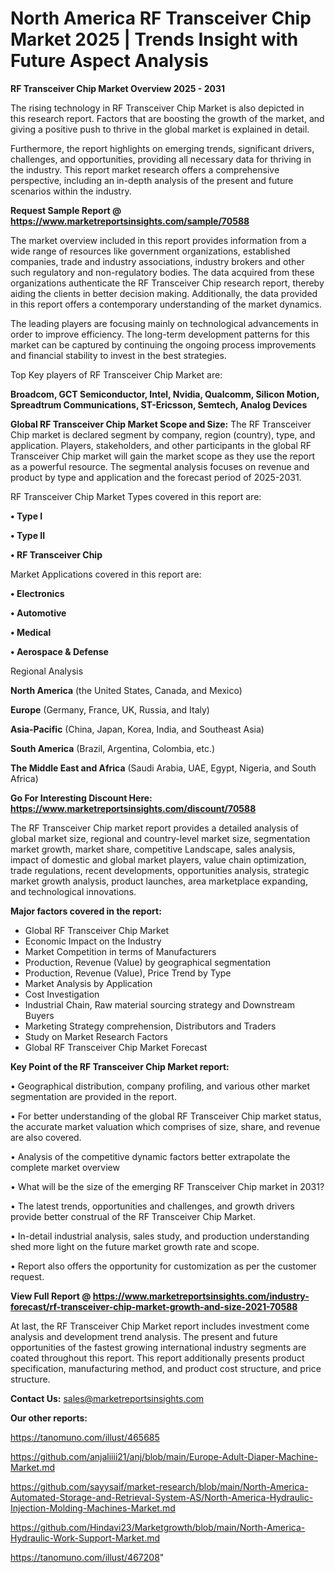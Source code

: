 # North America RF Transceiver Chip Market 2025 | Trends Insight with Future Aspect Analysis

<Strong> RF Transceiver Chip Market Overview 2025 - 2031</strong>

The rising technology in RF Transceiver Chip Market is also depicted in this research report. Factors that are boosting the growth of the market, and giving a positive push to thrive in the global market is explained in detail.

Furthermore, the report highlights on emerging trends, significant drivers, challenges, and opportunities, providing all necessary data for thriving in the industry. This report market research offers a comprehensive perspective, including an in-depth analysis of the present and future scenarios within the industry.

<strong>Request Sample Report @ <a href=https://www.marketreportsinsights.com/sample/70588>https://www.marketreportsinsights.com/sample/70588</a></strong>

The market overview included in this report provides information from a wide range of resources like government organizations, established companies, trade and industry associations, industry brokers and other such regulatory and non-regulatory bodies. The data acquired from these organizations authenticate the RF Transceiver Chip research report, thereby aiding the clients in better decision making. Additionally, the data provided in this report offers a contemporary understanding of the market dynamics.

The leading players are focusing mainly on technological advancements in order to improve efficiency. The long-term development patterns for this market can be captured by continuing the ongoing process improvements and financial stability to invest in the best strategies.

Top Key players of RF Transceiver Chip Market are:

<strong>Broadcom, GCT Semiconductor, Intel, Nvidia, Qualcomm, Silicon Motion, Spreadtrum Communications, ST-Ericsson, Semtech, Analog Devices</strong>

<strong><b>Global RF Transceiver Chip Market Scope and Size:</b></strong>
The RF Transceiver Chip market is declared segment by company, region (country), type, and application. Players, stakeholders, and other participants in the global RF Transceiver Chip market will gain the market scope as they use the report as a powerful resource. The segmental analysis focuses on revenue and product by type and application and the forecast period of 2025-2031.

RF Transceiver Chip Market Types covered in this report are:

<strong>• Type I

• Type II

• RF Transceiver Chip</strong>

Market Applications covered in this report are:

<strong>• Electronics

• Automotive

• Medical

• Aerospace & Defense</strong> 

Regional Analysis

<strong>North America</strong> (the United States, Canada, and Mexico)

<strong>Europe</strong> (Germany, France, UK, Russia, and Italy)

<strong>Asia-Pacific</strong> (China, Japan, Korea, India, and Southeast Asia)

<strong>South America</strong> (Brazil, Argentina, Colombia, etc.)

<strong>The Middle East and Africa</strong> (Saudi Arabia, UAE, Egypt, Nigeria, and South Africa)

<strong>Go For Interesting Discount Here: <a href=https://www.marketreportsinsights.com/discount/70588>https://www.marketreportsinsights.com/discount/70588</a></strong>

The RF Transceiver Chip market report provides a detailed analysis of global market size, regional and country-level market size, segmentation market growth, market share, competitive Landscape, sales analysis, impact of domestic and global market players, value chain optimization, trade regulations, recent developments, opportunities analysis, strategic market growth analysis, product launches, area marketplace expanding, and technological innovations.

<strong><b>Major factors covered in the report:</b></strong>
<ul>
  <li>Global RF Transceiver Chip Market </li>
  <li>Economic Impact on the Industry</li>
  <li>Market Competition in terms of Manufacturers</li>
  <li>Production, Revenue (Value) by geographical segmentation</li>
  <li>Production, Revenue (Value), Price Trend by Type</li>
  <li>Market Analysis by Application</li>
  <li>Cost Investigation</li>
  <li>Industrial Chain, Raw material sourcing strategy and Downstream Buyers</li>
  <li>Marketing Strategy comprehension, Distributors and Traders</li>
  <li>Study on Market Research Factors</li>
  <li>Global RF Transceiver Chip Market Forecast</li>
</ul>

<strong><b>Key Point of the RF Transceiver Chip Market report:</b></strong>

• Geographical distribution, company profiling, and various other market segmentation are provided in the report.

• For better understanding of the global RF Transceiver Chip market status, the accurate market valuation which comprises of size, share, and revenue are also covered.

• Analysis of the competitive dynamic factors better extrapolate the complete market overview

• What will be the size of the emerging RF Transceiver Chip market in 2031?

• The latest trends, opportunities and challenges, and growth drivers provide better construal of the RF Transceiver Chip Market.

• In-detail industrial analysis, sales study, and production understanding shed more light on the future market growth rate and scope.

• Report also offers the opportunity for customization as per the customer request.

<strong><b>View Full Report @ <a href=https://www.marketreportsinsights.com/industry-forecast/rf-transceiver-chip-market-growth-and-size-2021-70588>https://www.marketreportsinsights.com/industry-forecast/rf-transceiver-chip-market-growth-and-size-2021-70588</a></b></strong>


At last, the RF Transceiver Chip Market report includes investment come analysis and development trend analysis. The present and future opportunities of the fastest growing international industry segments are coated throughout this report. This report additionally presents product specification, manufacturing method, and product cost structure, and price structure.

<strong>Contact Us:</strong>
sales@marketreportsinsights.com

<strong>Our other reports:</strong>

<a href=https://tanomuno.com/illust/465685>https://tanomuno.com/illust/465685</a>

<a href=https://github.com/anjaliiii21/anj/blob/main/Europe-Adult-Diaper-Machine-Market.md>https://github.com/anjaliiii21/anj/blob/main/Europe-Adult-Diaper-Machine-Market.md</a>

<a href=https://github.com/sayysaif/market-research/blob/main/North-America-Automated-Storage-and-Retrieval-System-AS/North-America-Hydraulic-Injection-Molding-Machines-Market.md>https://github.com/sayysaif/market-research/blob/main/North-America-Automated-Storage-and-Retrieval-System-AS/North-America-Hydraulic-Injection-Molding-Machines-Market.md</a>

<a href=https://github.com/Hindavi23/Marketgrowth/blob/main/North-America-Hydraulic-Work-Support-Market.md>https://github.com/Hindavi23/Marketgrowth/blob/main/North-America-Hydraulic-Work-Support-Market.md</a>

<a href=https://tanomuno.com/illust/467208>https://tanomuno.com/illust/467208</a>"
